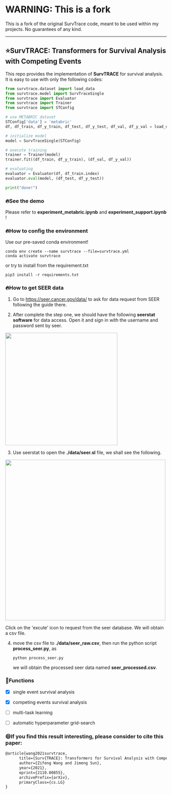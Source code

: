 # WARNING: This is a fork

This is a fork of the original SurvTrace code, meant to be used within my projects.
No guarantees of any kind.

----

## ⭐SurvTRACE: Transformers for Survival Analysis with Competing Events

This repo provides the implementation of **SurvTRACE** for survival analysis. It is easy to use with only the following codes:

```python
from survtrace.dataset import load_data
from survtrace.model import SurvTraceSingle
from survtrace import Evaluator
from survtrace import Trainer
from survtrace import STConfig

# use METABRIC dataset
STConfig['data'] = 'metabric'
df, df_train, df_y_train, df_test, df_y_test, df_val, df_y_val = load_data(STConfig)

# initialize model
model = SurvTraceSingle(STConfig)

# execute training
trainer = Trainer(model)
trainer.fit((df_train, df_y_train), (df_val, df_y_val))

# evaluating
evaluator = Evaluator(df, df_train.index)
evaluator.eval(model, (df_test, df_y_test))

print("done!")
```



### 🔥See the demo

Please refer to **experiment_metabric.ipynb** and **experiment_support.ipynb** !



### 🔥How to config the environment

Use our pre-saved conda environment!

```shell
conda env create --name survtrace --file=survtrace.yml
conda activate survtrace
```

or try to install from the requirement.txt

```shell
pip3 install -r requirements.txt
```



### 🔥How to get SEER data

1. Go to https://seer.cancer.gov/data/ to ask for data request from SEER following the guide there.

2. After complete the step one, we should have the following **seerstat software** for data access. Open it and sign in with the username and password sent by seer.

  <img src="./figure/seer_1.png" width="350" align="center" />

3. Use seerstat to open the **./data/seer.sl** file, we shall see the following.

  <img src="./figure/seer_2.png" width="500" align="center" />  

Click on the 'excute' icon to request from the seer database. We will obtain a csv file.

4. move the csv file to **./data/seer_raw.csv**, then run the python script **process_seer.py**, as

   ```shell
   python process_seer.py
   ```

   we will obtain the processed seer data named **seer_processed.csv**.



### 📝Functions

- [x] single event survival analysis
- [x] competing events survival analysis
- [ ] multi-task learning
- [ ] automatic hyperparameter grid-search



### :smile:If you find this result interesting, please consider to cite this paper:

```latex
@article{wang2021survtrace,
      title={Surv{TRACE}: Transformers for Survival Analysis with Competing Events}, 
      author={Zifeng Wang and Jimeng Sun},
      year={2021},
      eprint={2110.00855},
      archivePrefix={arXiv},
      primaryClass={cs.LG}
}
```
